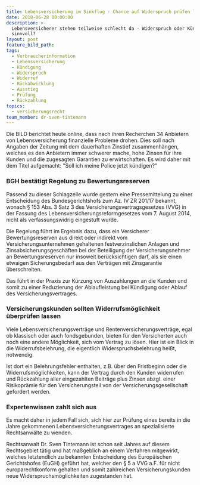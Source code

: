 ```yaml
---
title: Lebensversicherung im Sinkflug - Chance auf Widerspruch prüfen lassen
date: 2018-06-28 00:00:00
description: >-
  Lebensversicherer stehen teilweise schlecht da - Widerspruch oder Kündigung
  sinnvoll?
layout: post
feature_bild_path:
tags:
  - Verbraucherinformation
  - Lebensversicherung
  - Kündigung
  - Widerspruch
  - Widerruf
  - Rückabwicklung
  - Ausstieg
  - Prüfung
  - Rückzahlung
topics:
  - versicherungsrecht
team_member: dr-sven-tintemann
---
```


Die BILD berichtet heute online, dass nach ihren Recherchen 34 Anbietern von Lebensversicherung finanzielle Probleme drohen. Dies soll nach Angaben der Zeitung mit dem dauerhaften Zinstief zusammenh&auml;ngen, welches es den Anbietern immer schwerer mache, hohe Zinsen f&uuml;r ihre Kunden und die zugesagten Garantien zu erwirtschaften. Es wird daher mit dem Titel aufgemacht: "Soll ich meine Police jetzt k&uuml;ndigen?"

### BGH best&auml;tigt Regelung zu Bewertungsreserven

Passend zu dieser Schlagzeile wurde gestern eine Pressemittelung zu einer Entscheidung des Bundesgerichtshofs zum Az. IV ZR 201/17 bekannt, wonach &sect; 153 Abs. 3 Satz 3 des Versicherungsvertragsgesetzes (VVG) in der Fassung des Lebensversicherungsreformgesetzes vom 7. August 2014, nicht als verfassungswidrig eingestuft wurde.

Die Regelung f&uuml;hrt im Ergebnis dazu, dass ein Versicherer Bewertungsreserven aus direkt oder indirekt vom Versicherungsunternehmen gehaltenen festverzinslichen Anlagen und Zinsabsicherungsgesch&auml;ften bei der Beteiligung der Versicherungsnehmer an Bewertungsreserven nur insoweit ber&uuml;cksichtigen darf, als sie einen etwaigen Sicherungsbedarf aus den Vertr&auml;gen mit Zinsgarantie &uuml;berschreiten.

Das f&uuml;hrt in der Praxis zur K&uuml;rzung von Auszahlungen an die Kunden und somit zu einer Reduzierung der Ablaufleistung bei K&uuml;ndigung oder Ablauf des Versicherungsvertrages.

### Versicherungskunden sollten Widerrufsm&ouml;glichkeit &uuml;berpr&uuml;fen lassen

Viele Lebensversicherungsvertr&auml;ge und Rentenversicherungsvertr&auml;ge, egal ob klassisch oder auch fondsgebunden, bieten f&uuml;r den Versicherten auch noch eine andere M&ouml;glichkeit, sich vom Vertrag zu l&ouml;sen. Hier ist ein Blick in die Widerrufsbelehrung, die eigentlich Widerspruchsbelehrung hei&szlig;t, notwendig.

Ist dort ein Belehrungsfehler enthalten, z.B. &uuml;ber den Fristbeginn oder die Widerrufsm&ouml;glichkeiten, kann der Vertrag durch den Kunden widerrufen und R&uuml;ckzahlung aller eingezahlten Beitr&auml;ge plus Zinsen abzgl. einer Risikopr&auml;mie f&uuml;r den Versicherungsteil von der Versicherungsgesellschaft gefordert werden.

### Expertenwissen zahlt sich aus

Es macht daher in jedem Fall sich, sich hier zur Pr&uuml;fung eines bereits in die Jahre gekommenen Lebensversicherungsvertrages an spezialisierte Rechtsanw&auml;lte zu wenden.

Rechtsanwalt Dr. Sven Tintemann ist schon seit Jahres auf diesem Rechtsgebiet t&auml;tig und hat ma&szlig;geblich an einem Verfahren mitgewirkt, welches letztendlich zu bekannten Entscheidung des Europ&auml;ischen Gerichtshofes (EuGH) gef&uuml;hrt hat, welcher den &sect; 5 a VVG a.F. f&uuml;r nicht europarechtkonform gehalten und somit zahlreichen Versicherungskunden neue Widerspruchsm&ouml;glichkeiten zugestanden hat.

&nbsp;

&nbsp;